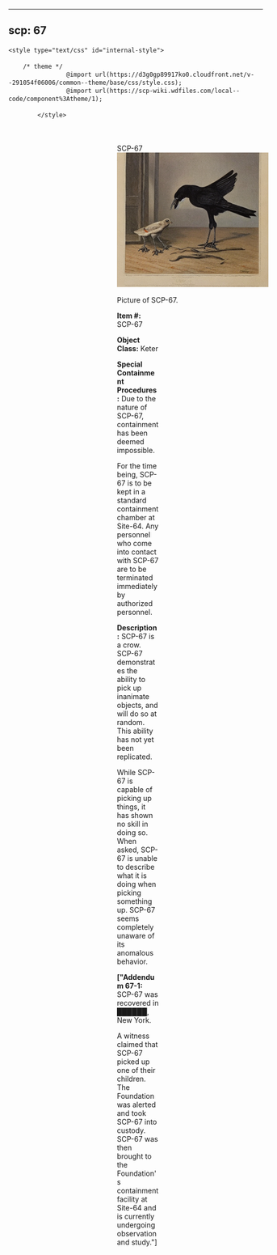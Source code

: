 
---
scp: 67
---

<head>
    <title>67 - SCP Foundation</title>
    
    <style type="text/css" id="internal-style">
                
        /* theme */
                    @import url(https://d3g0gp89917ko0.cloudfront.net/v--291054f06006/common--theme/base/css/style.css);
                    @import url(https://scp-wiki.wdfiles.com/local--code/component%3Atheme/1);
            
            </style>
<style>
iframe.scpnet-interwiki-frame { height: 0; }
</style>

</head>

<div id="main-content" style="margin: 50px 206px 20px 215px;">
<div id="action-area-top"></div>
<div id="page-title">SCP-67</div>
<div id="page-content">
<div style="text-align: right;"></div>
<div class="scp-image-block block-right" style="width:300px;"><img src="https://raw.githubusercontent.com/lucmaki/this-scp-does-not-exist/main/imgs/67.png" style="width:300px;" alt="67.jpg" class="image">
<div class="scp-image-caption" style="width:300px;">
<p>Picture of SCP-67.</p>
</div>
</div>
<p><strong>Item #:</strong> SCP-67</p>
<p><strong>Object Class:</strong> Keter</p>
<p><strong>Special Containment Procedures:</strong> Due to the nature of SCP-67, containment has been deemed impossible.</p><p>For the time being, SCP-67 is to be kept in a standard containment chamber at Site-64. Any personnel who come into contact with SCP-67 are to be terminated immediately by authorized personnel.</p>
<p><strong>Description:</strong> SCP-67 is a crow. SCP-67 demonstrates the ability to pick up inanimate objects, and will do so at random. This ability has not yet been replicated.</p><p>While SCP-67 is capable of picking up things, it has shown no skill in doing so. When asked, SCP-67 is unable to describe what it is doing when picking something up. SCP-67 seems completely unaware of its anomalous behavior.</p>
<p> <strong>["Addendum 67-1:</strong> SCP-67 was recovered in ██████, New York.</p><p>A witness claimed that SCP-67 picked up one of their children. The Foundation was alerted and took SCP-67 into custody. SCP-67 was then brought to the Foundation's containment facility at Site-64 and is currently undergoing observation and study."]</p>

<div class="footer-wikiwalk-nav">
<div style="text-align: center;">
</div>
</div>
</div>
</div>
</div>